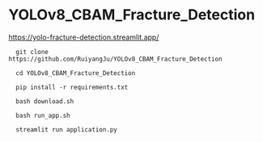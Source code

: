 # YOLOv8_CBAM_Fracture_Detection

https://yolo-fracture-detection.streamlit.app/

```
  git clone https://github.com/RuiyangJu/YOLOv8_CBAM_Fracture_Detection
```

```
  cd YOLOv8_CBAM_Fracture_Detection
```

```
  pip install -r requirements.txt
```

```
  bash download.sh
```

```
  bash run_app.sh
```

```
  streamlit run application.py
```
